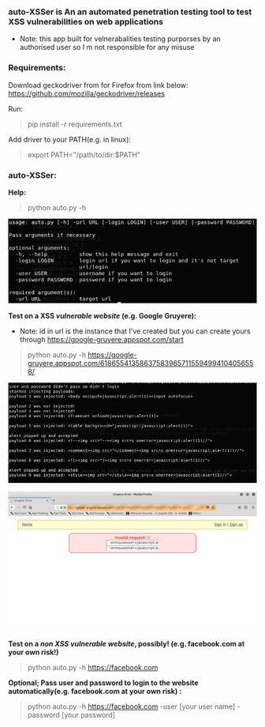 ### auto-XSSer is An an automated penetration testing tool to test XSS vulnerabilities on web applications
* Note: this app built for velnerabalities testing purporses by an authorised user so I m not responsible for any misuse

### Requirements:
Download geckodriver from for Firefox from link below:
https://github.com/mozilla/geckodriver/releases

Run:
>pip install -r requirements.txt


Add driver to your PATH(e.g. in linux):
>export PATH="/path/to/dir:$PATH"

### auto-XSSer:
**Help:**
>python auto.py -h

![Alt text](/images/auto-XSSer-help-command.png?raw=true "help command")

**Test on a XSS *vulnerable website* (e.g. Google Gruyere):**
* Note: id in url is the instance that I've created but you can create yours through https://google-gruyere.appspot.com/start
>python auto.py -h https://google-gruyere.appspot.com/618655413586375839657115594994104056558/

![Alt text](/images/auto-XSSer-Google-Gruyere-terminal.png?raw=true "Google Gruyere terminal")

![Alt text](/images/auto-XSSer-Google-Gruyere-Firefox.png?raw=true "auto XSSer Google GruyereFirefox")

**Test on a *non XSS vulnerable website*, possibly! (e.g. facebook.com at your own risk!)**
>python auto.py -h https://facebook.com


**Optional; Pass user and password to login to the website automatically(e.g. facebook.com at your own risk) :**
>python auto.py -h https://facebook.com -user [your user name] -password [your password]